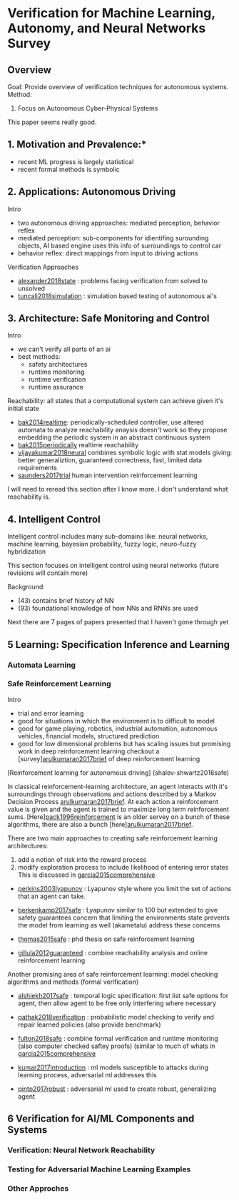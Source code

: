 # Verification for Machine Learning, Autonomy, and Neural Networks Survey

## Overview
Goal: Provide overview of verification techniques for autonomous systems.
Method:
1. Focus on Autonomous Cyber-Physical Systems

This paper seems really good.


## 1. Motivation and Prevalence:*
- recent ML progress is largely statistical
- recent formal methods is symbolic

## 2. Applications: Autonomous Driving
Intro
- two autonomous driving approaches: mediated perception, behavior reflex
- mediated perception: sub-components for idientifing surounding objects,
   AI based engine uses this info of surroundings to control car
- behavior reflex: direct mappings from input to driving actions

Verification Approaches
- [alexander2018state](../Resources/alexander2018state.pdf)    : problems facing verification from solved to unsolved
- [tuncali2018simulation](../Resources/tuncali2018simulation.pdf) : simulation based testing of autonomous ai's

## 3. Architecture: Safe Monitoring and Control
Intro
- we can't verify all parts of an ai
- best methods:
  - safety architectures
  - runtime monitoring
  - runtime verification
  - runtime assurance

Reachability:  all states that a computational system can achieve given it's initial state

- [bak2014realtime](../Resources/bak2014realtime.pdf): periodically-scheduled controller, use altered automata to analyze
   reachability anaysis doesn't work so they propose embedding the periodic system in an
   abstract continuous system
- [bak2015periodically](../Resources/bak2015periodically.pdf) realtime reachability
- [vijayakumar2018neural](../Resources/vijayakumar2018neural.pdf) combines symbolic logic with stat models giving: better generaliztion, guaranteed correctness,
   fast, limited data requirements
- [saunders2017trial](../Resources/saunders2017trial.pdf) human intervention reinforcement learning

I will need to reread this section after I know more.
I don't understand what reachability is.

## 4. Intelligent Control
Intelligent control includes many sub-domains like: neural networks, machine 
learning, bayesian probability, fuzzy logic, neuro-fuzzy hybridization

This section focuses on intelligent control using neural networks (future revisions will contain more)

Background:
- (43) contains brief history of NN
- (93) foundational knowledge of how NNs and RNNs are used

Next there are 7 pages of papers presented that I haven't gone through yet

## 5 Learning: Specification Inference and Learning
### Automata Learning
### Safe Reinforcement Learning
Intro
- trial and error learning
- good for situations in which the environment is to difficult to model
- good for game playing, robotics, industrial automation, autonomous vehicles, financial models, structured prediction
- good for low dimensional problems but has scaling issues 
   but promising work in deep reinforcement learning
   checkout a [survey][arulkumaran2017brief](../Resources/arulkumaran2017brief.pdf) of deep reinforcement learning
 
[Reinforcement learning for autonomous driving] (shalev-shwartz2016safe)

In classical reinforcement-learning architecture, an agent interacts with it's 
surroundings through observations and actions described by a Markov Decision Process [arulkumaran2017brief](../Resources/arulkumaran2017brief.pdf).
At each action a reinforcement value is given and the agent is trained to maximize long term
reinforcement sums. [Here][pack1996reinforcement](../Resources/pack1996reinforcement.pdf) is an older servey on a bunch of these algorithms, there are 
also a bunch [here][arulkumaran2017brief](../Resources/arulkumaran2017brief.pdf).


There are two main approaches to creating safe reinforcement learning architectures:
1. add a notion of risk into the reward process
2. modify exploration process to include likelihood of entering error states
This is discussed in [garcia2015comprehensive](../Resources/garcia2015comprehensive.pdf)

- [perkins2003lyapunov](../Resources/perkins2003lyapunov.pdf) :  Lyapunov style where you limit the set of actions that an agent can take.
- [berkenkamp2017safe](../Resources/berkenkamp2017safe.pdf) : Lyapunov similar to 100 but extended to give safety guarantees
   concern that limiting the environments state prevents the model from learning as well
   (akametalu) address these concerns

- [thomas2015safe](../Resources/thomas2015safe.pdf) : phd thesis on safe reinforcement learning
- [gillula2012guaranteed](../Resources/gillula2012guaranteed.pdf) : combine reachability analysis and online reinforcement learning

Another promising area of safe reinforcement learning: model checking algorithms and methods (formal verification)

- [alshiekh2017safe](../Resources/alshiekh2017safe.pdf) : temporal logic specification: first list safe options for agent, then allow agent to be free
   only interfering where necessary
- [pathak2018verification](../Resources/pathak2018verification.pdf) : probabilistic model checking to verify and repair learned policies (also provide benchmark)
- [fulton2018safe](../Resources/fulton2018safe.pdf) : combine formal verification and runtime monitoring (also computer checked saftey proofs) (similar to much of whats in [garcia2015comprehensive](../Resources/garcia2015comprehensive.pdf)

- [kumar2017introduction](../Resources/kumar2017introduction.pdf) : ml models susceptible to attacks during learning process, adversarial ml addresses this
- [pinto2017robust](../Resources/pinto2017robust.pdf) : adversarial ml used to create robust, generalizing agent

## 6 Verification for AI/ML Components and Systems
### Verification: Neural Network Reachability
### Testing for Adversarial Machine Learning Examples
### Other Approches

